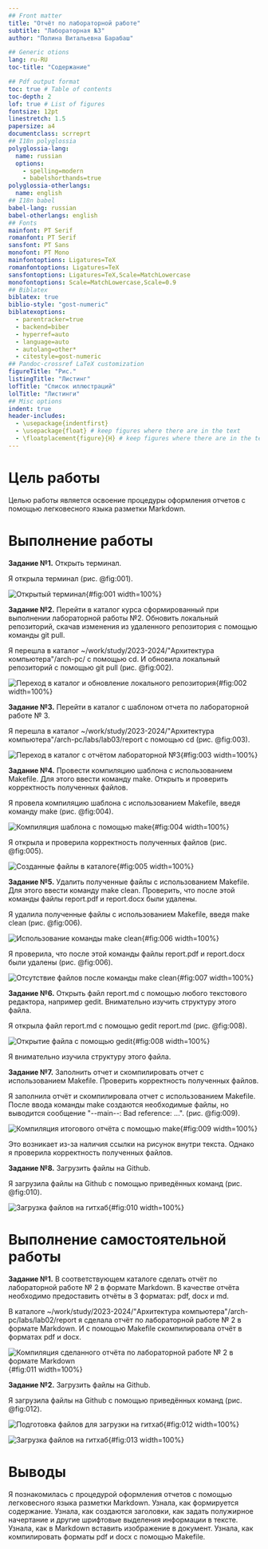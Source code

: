 ```yaml
---
## Front matter
title: "Отчёт по лабораторной работе"
subtitle: "Лабораторная №3"
author: "Полина Витальевна Барабаш"

## Generic otions
lang: ru-RU
toc-title: "Содержание"

## Pdf output format
toc: true # Table of contents
toc-depth: 2
lof: true # List of figures
fontsize: 12pt
linestretch: 1.5
papersize: a4
documentclass: scrreprt
## I18n polyglossia
polyglossia-lang:
  name: russian
  options:
	- spelling=modern
	- babelshorthands=true
polyglossia-otherlangs:
  name: english
## I18n babel
babel-lang: russian
babel-otherlangs: english
## Fonts
mainfont: PT Serif
romanfont: PT Serif
sansfont: PT Sans
monofont: PT Mono
mainfontoptions: Ligatures=TeX
romanfontoptions: Ligatures=TeX
sansfontoptions: Ligatures=TeX,Scale=MatchLowercase
monofontoptions: Scale=MatchLowercase,Scale=0.9
## Biblatex
biblatex: true
biblio-style: "gost-numeric"
biblatexoptions:
  - parentracker=true
  - backend=biber
  - hyperref=auto
  - language=auto
  - autolang=other*
  - citestyle=gost-numeric
## Pandoc-crossref LaTeX customization
figureTitle: "Рис."
listingTitle: "Листинг"
lofTitle: "Список иллюстраций"
lolTitle: "Листинги"
## Misc options
indent: true
header-includes:
  - \usepackage{indentfirst}
  - \usepackage{float} # keep figures where there are in the text
  - \floatplacement{figure}{H} # keep figures where there are in the text
---
```


# Цель работы

Целью работы является освоение процедуры оформления отчетов с помощью легковесного языка разметки Markdown.

# Выполнение работы

**Задание №1.** Открыть терминал.

Я открыла терминал (рис. @fig:001).

![Открытый терминал](image/fig001.png){#fig:001 width=100%}

**Задание №2.** Перейти в каталог курса сформированный при выполнении лабораторной работы
№2. Обновить локальный репозиторий, скачав изменения из удаленного репозитория с помощью команды git pull.

Я перешла в каталог ~/work/study/2023-2024/"Архитектура компьютера"/arch-pc/ с помощью  cd. И обновила локальный репозиторий с помощью git pull (рис. @fig:002).

![Переход в каталог и обновление локального репозитория](image/fig002.png){#fig:002 width=100%}

**Задание №3.** Перейти в каталог с шаблоном отчета по лабораторной работе № 3.

Я перешла в каталог ~/work/study/2023-2024/"Архитектура компьютера"/arch-pc/labs/lab03/report с помощью cd (рис. @fig:003).

![Переход в каталог с отчётом лабораторной №3](image/fig003.png){#fig:003 width=100%}

**Задание №4.** Провести компиляцию шаблона с использованием Makefile. Для этого ввести команду make. Открыть и проверить корректность полученных файлов.

Я провела компиляцию шаблона с использованием Makefile, введя команду make (рис. @fig:004).

![Компиляция шаблона с помощью make](image/fig004.png){#fig:004 width=100%}

Я открыла и проверила корректность полученных файлов (рис. @fig:005).

![Созданные файлы в каталоге](image/fig005.png){#fig:005 width=100%}

**Задание №5.** Удалить полученные файлы с использованием Makefile. Для этого ввести команду make clean. Проверить, что после этой команды файлы report.pdf и report.docx были удалены.

Я удалила полученные файлы с использованием Makefile, введя make clean (рис. @fig:006).

![Использование команды make clean](image/fig006.png){#fig:006 width=100%}

Я проверила, что после этой команды файлы report.pdf и report.docx были удалены (рис. @fig:006).

![Отсутствие файлов после команды make clean](image/fig007.png){#fig:007 width=100%}

**Задание №6.** Открыть файл report.md c помощью любого текстового редактора, например gedit. Внимательно изучить структуру этого файла.

Я открыла файл report.md c помощью gedit report.md (рис. @fig:008).

![Открытие файла с помощью gedit](image/fig008.png){#fig:008 width=100%}

Я внимательно изучила структуру этого файла.

**Задание №7.** Заполнить отчет и скомпилировать отчет с использованием Makefile. Проверить корректность полученных файлов. 

Я заполнила отчёт и скомпилировала отчет с использованием Makefile. После ввода команды make создаются необходимые файлы, но выводится сообщение "--main--: Bad reference: ...". (рис. @fig:009).

![Компиляция итогового отчёта с помощью make](image/fig009.png){#fig:009 width=100%}

Это возникает из-за наличия ссылки на рисунок внутри текста. Однако я проверила корректность полученных файлов.

**Задание №8.** Загрузить файлы на Github. 

Я загрузила файлы на Github с помощью приведённых команд (рис. @fig:010).

![Загрузка файлов на гитхаб](image/fig010.png){#fig:010 width=100%}


# Выполнение самостоятельной работы

**Задание №1.** В соответствующем каталоге сделать отчёт по лабораторной работе № 2 в формате Markdown. В качестве отчёта необходимо предоставить отчёты в 3 форматах: pdf, docx
и md.

В каталоге ~/work/study/2023-2024/"Архитектура компьютера"/arch-pc/labs/lab02/report я сделала отчёт по лабораторной работе № 2 в формате Markdown. И с помощью Makefile скомпилировала отчёт в форматах pdf и docx.

![Компиляция сделанного отчёта по лабораторной работе № 2 в формате Markdown](image/fig011.png){#fig:011 width=100%}

**Задание №2.** Загрузить файлы на Github.

Я загрузила файлы на Github с помощью приведённых команд (рис. @fig:012).

![Подготовка файлов для загрузки на гитхаб](image/fig012.png){#fig:012 width=100%}

![Загрузка файлов на гитхаб](image/fig013.png){#fig:013 width=100%}

# Выводы

Я познакомилась с процедурой оформления отчетов с помощью легковесного языка разметки Markdown. Узнала, как формируется содержание. Узнала, как создаются заголовки, как задать полужирное начертание и другие шрифтовые выделения информации в тексте. Узнала, как в Markdown вставить изображение в документ. Узнала, как компилировать форматы pdf и docx с помощью Makefile.
